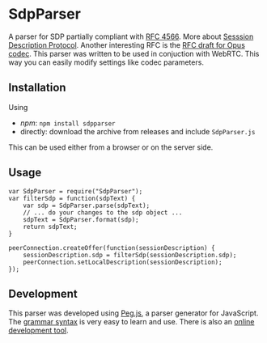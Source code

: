# SdpParser
A parser for SDP partially compliant with [RFC 4566](https://tools.ietf.org/html/rfc4566#page-7). More about [Sesssion Description Protocol](http://en.wikipedia.org/wiki/Session_Description_Protocol). Another interesting RFC is the [RFC draft for Opus codec](https://tools.ietf.org/html/draft-spittka-payload-rtp-opus-03). This parser was written to be used in conjuction with WebRTC. This way you can easily modify settings like codec parameters.

## Installation
Using 
- *npm*: `npm install sdpparser`
- directly: download the archive from releases and include `SdpParser.js`

This can be used either from a browser or on the server side.

## Usage

	var SdpParser = require("SdpParser");
	var filterSdp = function(sdpText) {
		var sdp = SdpParser.parse(sdpText);
		// ... do your changes to the sdp object ...
		sdpText = SdpParser.format(sdp);
		return sdpText;
	}
	
	peerConnection.createOffer(function(sessionDescription) {
		sessionDescription.sdp = filterSdp(sessionDescription.sdp);	
		peerConnection.setLocalDescription(sessionDescription);
	});

## Development
This parser was developed using [Peg.js](http://pegjs.org), a parser generator for JavaScript. The [grammar syntax](http://pegjs.org/documentation) is very easy to learn and use. There is also an [online development tool](http://pegjs.org/online).

